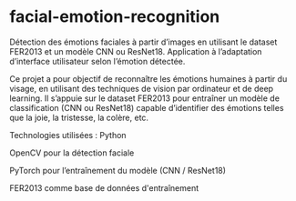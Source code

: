 # facial-emotion-recognition
Détection des émotions faciales à partir d’images en utilisant le dataset FER2013 et un modèle CNN ou ResNet18. Application à l’adaptation d’interface utilisateur selon l’émotion détectée.


Ce projet a pour objectif de reconnaître les émotions humaines à partir du visage, en utilisant des techniques de vision par ordinateur et de deep learning. Il s’appuie sur le dataset FER2013 pour entraîner un modèle de classification (CNN ou ResNet18) capable d’identifier des émotions telles que la joie, la tristesse, la colère, etc.

Technologies utilisées :
Python

OpenCV pour la détection faciale

PyTorch pour l’entraînement du modèle (CNN / ResNet18)

FER2013 comme base de données d'entraînement
